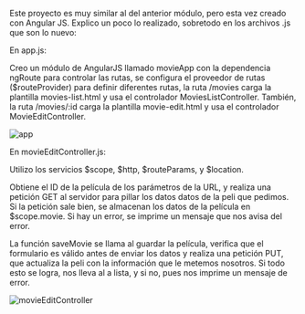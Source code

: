 Este proyecto es muy similar al del anterior módulo, pero esta vez creado con Angular JS. 
Explico un poco lo realizado, sobretodo en los archivos .js que son lo nuevo:

En app.js:

Creo un módulo de AngularJS llamado movieApp con la dependencia ngRoute para controlar las rutas, se configura el proveedor de rutas ($routeProvider) para definir diferentes rutas, la ruta /movies carga la plantilla movies-list.html y usa el controlador MoviesListController. También, la ruta /movies/:id carga la plantilla movie-edit.html y usa el controlador MovieEditController.

![app](https://github.com/jzafralopez27/AngularJS-LemonCode/assets/149962801/efb0024e-db37-40e8-8ce7-3f5e0d5b0bf9)

En movieEditController.js:

Utilizo los servicios $scope, $http, $routeParams, y $location.

Obtiene el ID de la película de los parámetros de la URL, y realiza una petición GET al servidor para pillar los datos datos de la peli que pedimos.
Si la petición sale bien, se almacenan los datos de la película en $scope.movie. Si hay un error, se imprime un mensaje que nos avisa del error.

La función saveMovie se llama al guardar la película, verifica que el formulario es válido antes de enviar los datos y realiza una petición PUT, que actualiza la peli con la información que le metemos nosotros. Si todo esto se logra, nos lleva al a lista, y si no, pues nos imprime un mensaje de error.

![movieEditController](https://github.com/jzafralopez27/AngularJS-LemonCode/assets/149962801/2caaa6b6-cebc-4d7d-8422-2102e4775fbe)